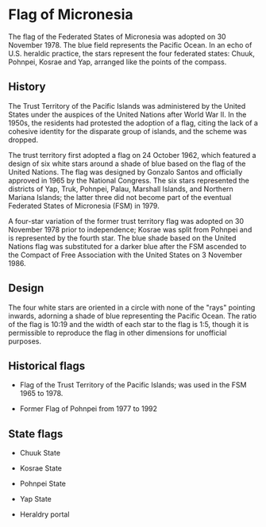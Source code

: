 # Flag of Micronesia

The flag of the Federated States of Micronesia was adopted on 30 November 1978. The blue field represents the Pacific Ocean. In an echo of U.S. heraldic practice, the stars represent the four federated states: Chuuk, Pohnpei, Kosrae and Yap, arranged like the points of the compass.

## History

The Trust Territory of the Pacific Islands was administered by the United States under the auspices of the United Nations after World War II. In the 1950s, the residents had protested the adoption of a flag, citing the lack of a cohesive identity for the disparate group of islands, and the scheme was dropped.

The trust territory first adopted a flag on 24 October 1962, which featured a design of six white stars around a shade of blue based on the flag of the United Nations. The flag was designed by Gonzalo Santos and officially approved in 1965 by the National Congress. The six stars represented the districts of Yap, Truk, Pohnpei, Palau, Marshall Islands, and Northern Mariana Islands; the latter three did not become part of the eventual Federated States of Micronesia (FSM) in 1979.

A four-star variation of the former trust territory flag was adopted on 30 November 1978 prior to independence; Kosrae was split from Pohnpei and is represented by the fourth star. The blue shade based on the United Nations flag was substituted for a darker blue after the FSM ascended to the Compact of Free Association with the United States on 3 November 1986.

## Design

The four white stars are oriented in a circle with none of the "rays" pointing inwards, adorning a shade of blue representing the Pacific Ocean. The ratio of the flag is 10:19 and the width of each star to the flag is 1:5, though it is permissible to reproduce the flag in other dimensions for unofficial purposes.

## Historical flags

-  Flag of the Trust Territory of the Pacific Islands; was used in the FSM 1965 to 1978.

- Former Flag of Pohnpei from 1977 to 1992

## State flags

- Chuuk State

- Kosrae State

- Pohnpei State

- Yap State

<!---->

- Heraldry portal

